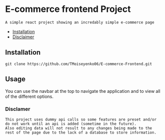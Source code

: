 # E-commerce frontend Project
    A simple react project showing an incredably simple e-commerce page 

- [Installation](#installation)
- [Disclaimer](#disclamer)

## Installation
```
git clone https://github.com/TMoiseyenko06/E-commerce-Frontend.git
```

## Usage

You can use the navbar at the top to navigate the application and to view all of the different options.

### Disclamer
    This project uses dummy api calls so some features are preset and/or do not work until an api is added (sometime in the future). 
    Also editing data will not result to any changes being made to the rest of the page due to the lack of a database to store information.